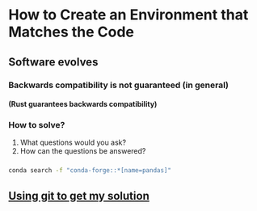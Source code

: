 # How to Create an Environment that Matches the Code

## Software evolves
### Backwards compatibility is not guaranteed (in general)

#### (Rust guarantees backwards compatibility)

### How to solve?

1. What questions would you ask?
1. How can the questions be answered?


###

```bash
conda search -f "conda-forge::*[name=pandas]"
```
## [Using git to get my solution](./more_git.md)
